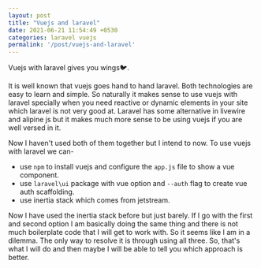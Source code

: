 ```yaml
---
layout: post
title: "Vuejs and laravel"
date: 2021-06-21 11:54:49 +0530
categories: laravel vuejs 
permalink: '/post/vuejs-and-laravel'
---
```


Vuejs with laravel gives you wings🐦. 

It is well known that vuejs goes hand to hand laravel. Both technologies are easy to learn and simple. So naturally it makes sense to use vuejs with laravel specially when you need reactive or dynamic elements in your site which laravel is not very good at. Laravel has some alternative in livewire and alipine js but it makes much more sense to be using vuejs if you are well versed in it.

Now I haven't used both of them together but I intend to now. To use vuejs with laravel we can-

- use `npm` to install vuejs and configure the `app.js` file to show a vue component.
- use `laravel\ui` package with vue option and `--auth` flag to create vue auth scaffolding.
- use inertia stack which comes from jetstream.

Now I have used the inertia stack before but just barely. If I go with the first and second option I am basically doing the same thing and there is not much boilerplate code that I will get to work with. So it seems like I am in a dilemma. The only way to resolve it is through using all three. So, that's what I will do and then maybe I will be able to tell you which approach is better.  